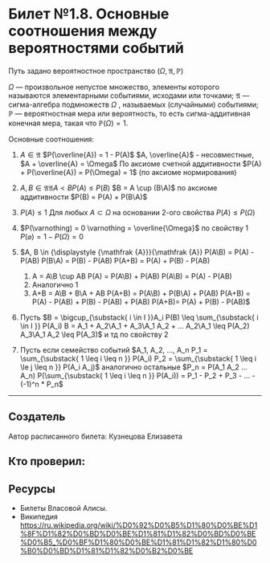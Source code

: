# Билет №1.8. Основные соотношения между вероятностями событий
Путь задано вероятностное пространство $(\Omega, {\displaystyle {\mathfrak {A}}},	{\displaystyle \mathbb {P}})$

$\Omega$  — произвольное непустое множество, элементы которого называются элементарными событиями, исходами или точками;
${\displaystyle {\mathfrak {A}}}$ — сигма-алгебра подмножеств ${\displaystyle \Omega }$ , называемых (случайными) событиями;
${\displaystyle \mathbb {P} }$  — вероятностная мера или вероятность, то есть сигма-аддитивная конечная мера, такая что ${\displaystyle \mathbb {P} (\Omega )=1}$.

Основные соотношения:
1. $A \in {\displaystyle {\mathfrak {A}}}$
   $P(\overline{A}) = 1 - P(A)$
   $A, \overline{A}$ - несовместные, $A + \overline{A} = \Omega$
   По аксиоме счетной аддитивности $P(A) + P(\overline{A}) = P(\Omega) = 1$ (по аксиоме нормирования)

2. $A, B \in {\displaystyle {\mathfrak {A}}}{\mathfrak {A}}   A < B   P(A) \leq P(B)$
   $B = A \cup (B\A)$ по аксиоме аддитивности
   $P(B) = P(A) + P(B\A)$
   
3. $P(A) \leq 1$
   Для любых $A \subset \Omega$ на основании 2-ого свойства $P(A) \leq P(\Omega)$
   
4. $P(\varnothing) = 0
   \varnothing = \overline{\Omega}$ по свойству 1
   $P(\varnothing) = 1 - P(\Omega) = 0$
   
5. $A, B \in {\displaystyle {\mathfrak {A}}}{\mathfrak {A}}
   P(A\B) = P(A) - P(AB)
   P(B\A) = P(B) - P(AB)
   P(A+B) = P(A) + P(B) - P(AB)
   
   1) A = A\B \cup AB
      P(A) = P(A\B) + P(AB)
      P(A\B) = P(A) - P(AB)
   2) Аналогично 1
   3) A+B = A\B + B\A + AB
      P(A+B) = P(A\B) + P(B\A) + P(AB)
      P(A+B) = P(A) - P(AB) + P(B) - P(AB) + P(AB)
      P(A+B)= P(A) + P(B) - P(AB)$
      
6. Пусть $B = \bigcup_{\substack{ i \in I }}A_i   P(B) \leq \sum_{\substack{ i \in I }} P(A_i)
   B = A_1 + A_2\A_1 + A_3\A_1 A_2 + ...
   A_2\A_1 \leq P(A_2)   A_3\A_1 A_2 \leq P(A_3)$ и тд по свойству 2
   
7. Пусть если семейство событий $A_1, A_2, ..., A_n
   P_1 = \sum_{\substack{ 1 \leq i \leq n }} P(A_i)
   P_2 = \sum_{\substack{ 1 \leq i \le j \leq n }} P(A_i A_j)$
   аналогично остальные
   $P_n = P(A_1 A_2 ... A_n)
   P(\sum_{\substack{ 1 \leq i \leq n }} P(A_i)) = P_1 - P_2 + P_3 - ... - (-1)^n * P_n$
      
---
## Создатель

Автор расписанного билета: Кузнецова Елизавета

Кто проверил:
- 

## Ресурсы
- Билеты Власовой Алисы.
- Википедия https://ru.wikipedia.org/wiki/%D0%92%D0%B5%D1%80%D0%BE%D1%8F%D1%82%D0%BD%D0%BE%D1%81%D1%82%D0%BD%D0%BE%D0%B5_%D0%BF%D1%80%D0%BE%D1%81%D1%82%D1%80%D0%B0%D0%BD%D1%81%D1%82%D0%B2%D0%BE
